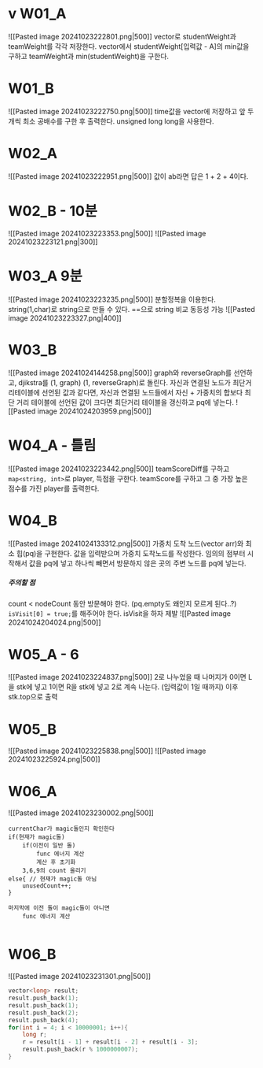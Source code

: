 # v W01_A
![[Pasted image 20241023222801.png|500]]
vector로 studentWeight과 teamWeight를 각각 저장한다.
vector에서 studentWeight\[입력값 - A]의 min값을 구하고
teamWeight과 min(studentWeight)을 구한다.
# W01_B
![[Pasted image 20241023222750.png|500]]
time값을 vector에 저장하고 
앞 두개씩 최소 공배수를 구한 후 출력한다.
unsigned long long을 사용한다.
# W02_A
![[Pasted image 20241023222951.png|500]]
값이 ab라면 답은 1 + 2 + 4이다.
# W02_B - 10분
![[Pasted image 20241023223353.png|500]]
![[Pasted image 20241023223121.png|300]]
# W03_A 9분
![[Pasted image 20241023223235.png|500]]
분할정복을 이용한다.
string(1,char)로 string으로 만들 수 있다.
\==으로 string 비교 동등성 가능
![[Pasted image 20241023223327.png|400]]

# W03_B
![[Pasted image 20241024144258.png|500]]
graph와 reverseGraph를 선언하고, djikstra를 (1, graph) (1, reverseGraph)로 돌린다.
자신과 연결된 노드가 최단거리테이블에 선언된 값과 같다면, 자신과 연결된 노드들에서 자신 + 가중치의 합보다 최단 거리 테이블에 선언된 값이 크다면 최단거리 테이블을 갱신하고 pq에 넣는다.
![[Pasted image 20241024203959.png|500]]

# W04_A - 틀림
![[Pasted image 20241023223442.png|500]]
teamScoreDiff를 구하고
`map<string, int>`로 player, 득점을 구한다.
teamScore를 구하고 그 중 가장 높은 점수를 가진 player를 출력한다.
# W04_B
![[Pasted image 20241024133312.png|500]]
가중치 도착 노드(vector arr)와 최소 힙(pq)을 구현한다.
값을 입력받으며 가중치 도착노드를 작성한다.
임의의 점부터 시작해서 값을 pq에 넣고 하나씩 빼면서 방문하지 않은 곳의 주변 노드를 pq에 넣는다.
##### 주의할 점
count < nodeCount 동안 방문해야 한다. (pq.empty도 왜인지 모르게 된다..?)
`isVisit[0] = true;`를 해주어야 한다.
isVisit을 하자 제발
![[Pasted image 20241024204024.png|500]]

# W05_A - 6
![[Pasted image 20241023224837.png|500]]
2로 나누었을 때 나머지가 0이면 L을 stk에 넣고 1이면 R을 stk에 넣고 2로 계속 나눈다. (입력값이 1일 때까지)
이후 stk.top으로 출력
# W05_B
![[Pasted image 20241023225838.png|500]]
![[Pasted image 20241023225924.png|500]]
# W06_A
![[Pasted image 20241023230002.png|500]]
```
currentChar가 magic돌인지 확인한다
if(현재가 magic돌)
	if(이전이 일반 돌)
		func 에너지 계산
		계산 후 초기화
	3,6,9의 count 올리기
else{ // 현재가 magic돌 아님
	unusedCount++;
}

마지막에 이전 돌이 magic돌이 아니면
	func 에너지 계산
	
```
# W06_B
![[Pasted image 20241023231301.png|500]]
```c
vector<long> result;
result.push_back(1);
result.push_back(1);
result.push_back(2);
result.push_back(4);
for(int i = 4; i < 10000001; i++){
	long r;
	r = result[i - 1] + result[i - 2] + result[i - 3];
	result.push_back(r % 1000000007);
}
```